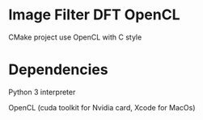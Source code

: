 # Image Filter DFT OpenCL
CMake project use OpenCL with C style

# Dependencies
Python 3 interpreter

OpenCL (cuda toolkit for Nvidia card, Xcode for MacOs)
